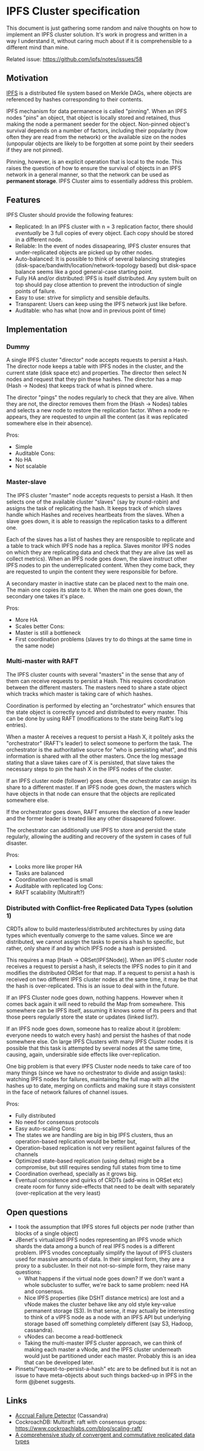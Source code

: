 IPFS Cluster specification
==========================

This document is just gathering some random and naïve thoughts on how to implement an IPFS cluster solution. It's work in progress and written in a way I understand it, without caring much about if it is comprehensible to a different mind than mine.

Related issue: https://github.com/ipfs/notes/issues/58

Motivation
----------

[IPFS](https://ipfs.io) is a distributed file system based on Merkle DAGs, where objects are referenced by hashes corresponding to their contents.

IPFS mechanism for data permanence is called "pinning". When an IPFS nodes "pins" an object, that object is locally stored and retained, thus making the node a permanent seeder for the object. Non-pinned object's survival depends on a number of factors, including their popularity (how often they are read from the network) or the available size on the nodes (unpopular objects are likely to be forgotten at some point by their seeders if they are not pinned).

Pinning, however, is an explicit operation that is local to the node. This raises the question of how to ensure the survival of objects in an IPFS network in a general manner, so that the network can be used as **permanent storage**. IPFS Cluster aims to essentially address this problem.

Features
--------

IPFS Cluster should provide the following features:

- Replicated: In an IPFS cluster with n = 3 replication factor, there should *eventually* be 3 full copies of every object. Each copy should be stored in a different node.
- Reliable: In the event of nodes dissapearing, IPFS cluster ensures that under-replicated objects are picked up by other nodes.
- Auto-balanced: It is possible to think of several balancing strategies (disk-space/bandwith/location/network-topology based) but disk-space balance seems like a good general-case starting point.
- Fully HA and/or distributed: IPFS is itself distributed. Any system built on top should pay close attention to prevent the introduction of single points of failure.
- Easy to use: strive for simplicty and sensible defaults.
- Transparent: Users can keep using the IPFS network just like before.
- Auditable: who has what (now and in previous point of time)

Implementation
--------------

### Dummy

A single IPFS cluster "director" node accepts requests to persist a Hash. The director node keeps a table with IPFS nodes in the cluster, and the current state (disk space etc) and properties. The director then select N nodes and request that they pin these hashes. The director has a map (Hash -> Nodes) that keeps track of what is pinned where.

The director "pings" the nodes regularly to check that they are alive. When they are not, the director removes them from the (Hash -> Nodes) tables and selects a new node to restore the replication factor. When a node re-appears, they are requested to unpin all the content (as it was replicated somewhere else in their absence).

Pros:
  - Simple
  - Auditable
Cons:
  - No HA
  - Not scalable
  

### Master-slave

The IPFS cluster "master" node accepts requests to persist a Hash. It then selects one of the available cluster "slaves" (say by round-robin) and assigns the task of replicating the hash. It keeps track of which slaves handle which Hashes and receives heartbeats from the slaves. When a slave goes down, it is able to reassign the replication tasks to a different one.

Each of the slaves has a list of hashes they are rensposible to replicate and a table to track which IPFS node has a replica. Slaves monitor IPFS nodes on which they are replicating data and check that they are alive (as well as collect metrics). When an IPFS node goes down, the slave instruct other IPFS nodes to pin the underreplicated content. When they come back, they are requested to unpin the content they were responsible for before.

A secondary master in inactive state can be placed next to the main one. The main one copies its state to it. When the main one goes down, the secondary one takes it's place.

Pros:
  - More HA
  - Scales better
Cons:
  - Master is still a bottleneck
  - First coordination problems (slaves try to do things at the same time in the same node)

### Multi-master with RAFT

The IPFS cluster counts with several "masters" in the sense that any of them can receive requests to persist a Hash. This requires coordination between the different masters. The masters need to share a state object which tracks which master is taking care of which hashes.

Coordination is performed by electing an "orchestrator" which ensures that the state object is correctly synced and distributed to every master. This can be done by using RAFT (modifications to the state being Raft's log entries).

When a master A receives a request to persist a Hash X, it politely asks the "orchestrator" (RAFT's leader) to select someone to perform the task. The orchestrator is the authoritative source for "who is persisting what", and this information is shared with all the other masters. Once the log message stating that a slave takes care of X is persisted, that slave takes the necessary steps to pin the hash X in the IPFS nodes of the cluster.

If an IPFS cluster node (follower) goes down, the orchestrator can assign its share to a different master. If an IPFS node goes down, the masters which have objects in that node can ensure that the objects are replicated somewhere else.

If the orchestrator goes down, RAFT ensures the election of a new leader and the former leader is treated like any other dissapeared follower.

The orchestrator can additionally use IPFS to store and persist the state regularly, allowing the auditing and recovery of the system in cases of full disaster.

Pros:
  - Looks more like proper HA
  - Tasks are balanced
  - Coordination overhead is small
  - Auditable with replicated log
Cons:
  - RAFT scalability (Multiraft?)

### Distributed with Conflict-free Replicated Data Types (solution 1)

CRDTs allow to build masterless/distributed architectures by using data types which eventually converge to the same values. Since we are distributed, we cannot assign the tasks to persis a hash to specific, but rather, only share if and by which IPFS node a hash is persisted.

This requires a map [Hash -> ORSet(IPFSNode)]. When an IPFS cluster node receives a request to persist a hash, it selects the IPFS nodes to pin it and modifies the distributed ORSet for that map.
If a request to persist a hash is received on two different IPFS cluster nodes at the same time, it may be that the hash is over-replicated. This is an issue to deal with in the future.

If an IPFS Cluster node goes down, nothing happens. However when it comes back again it will need to rebuild the Map from somewhere. This somewhere can be IPFS itself, assuming it knows some of its peers and that those peers regularly store the state or updates (linked list?).

If an IPFS node goes down, someone has to realize about it (problem: everyone needs to watch every hash) and persist the hashes of that node somewhere else. On large IPFS Clusters with many IPFS Cluster nodes it is possible that this task is attempted by several nodes at the same time, causing, again, undersirable side effects like over-replication.

One big problem is that every IPFS Cluster node needs to take care of too many things (since we have no orchestrator to divide and assign tasks): watching IPFS nodes for failures, maintaining the full map with all the hashes up to date, merging on conflicts and making sure it stays consistent in the face of network failures of channel issues.


Pros:
 - Fully distributed
 - No need for consensus protocols
 - Easy auto-scaling
Cons:
 - The states we are handling are big in big IPFS clusters, thus an operation-based replication would be better but,
 - Operation-based replication is not very resilient against failures of the channels
 - Optimized state-based replication (using deltas) might be a compromise, but still requires sending full states from time to time
 - Coordination overhead, specially as it grows big.
 - Eventual consistence and quirks of CRDTs (add-wins in ORSet etc) create room for funny side-effects that need to be dealt with separately (over-replication at the very least)


Open questions
--------------

- I took the assumption that IPFS stores full objects per node (rather than blocks of a single object)
- JBenet's virtualized IPFS nodes representing an IPFS vnode which shards the data among a bunch of real IPFS nodes is a different problem. IPFS vnodes conceptually simplify the layout of IPFS clusters used for massive amounts of data. In their simplest form, they are a proxy to a subcluster. In their not not-so-simple form, they raise many questions:
  - What happens if the virtual node goes down? If we don't want a whole subcluster to suffer, we're back to same problem: need HA and consensus.
  - Nice IPFS properties (like DSHT distance metrics) are lost and a vNode makes the cluster behave like any old style key-value permanent storage (S3). In that sense, it may actually be interesting to think of a vIPFS node as a node with an IPFS API but underlying storage based off something completely different (say S3, Hadoop, cassandra).
  - vNodes can become a read-bottleneck
  - Taking the multi-master IPFS cluster approach, we can think of making each master a vNode, and the IPFS cluster underneath would just be partitioned under each master. Probably this is an idea that can be developed later.
- Pinsets/"request-to-persist-a-hash" etc are to be defined but it is not an issue to have meta-objects about such things backed-up in IPFS in the form @jbenet suggests.

Links
-----

* [Accrual Failure Detector](http://www.jaist.ac.jp/~defago/files/pdf/IS_RR_2004_010.pdf) (Cassandra)
* CockroachDB: Multiraft: raft with consensus groups: https://www.cockroachlabs.com/blog/scaling-raft/
* [A comprehensive study of convergent and commutative replicated data types](http://hal.upmc.fr/docs/00/55/55/88/PDF/techreport.pdf)
